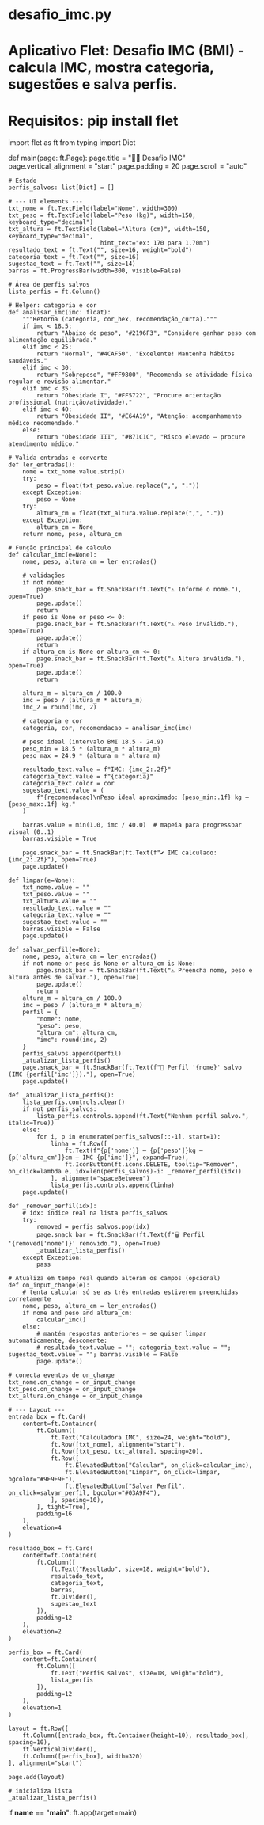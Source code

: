 # desafio_imc.py
# Aplicativo Flet: Desafio IMC (BMI) - calcula IMC, mostra categoria, sugestões e salva perfis.
# Requisitos: pip install flet
import flet as ft
from typing import Dict

def main(page: ft.Page):
    page.title = "🏋️‍♀️ Desafio IMC"
    page.vertical_alignment = "start"
    page.padding = 20
    page.scroll = "auto"

    # Estado
    perfis_salvos: list[Dict] = []

    # --- UI elements ---
    txt_nome = ft.TextField(label="Nome", width=300)
    txt_peso = ft.TextField(label="Peso (kg)", width=150, keyboard_type="decimal")
    txt_altura = ft.TextField(label="Altura (cm)", width=150, keyboard_type="decimal",
                              hint_text="ex: 170 para 1.70m")
    resultado_text = ft.Text("", size=16, weight="bold")
    categoria_text = ft.Text("", size=16)
    sugestao_text = ft.Text("", size=14)
    barras = ft.ProgressBar(width=300, visible=False)

    # Área de perfis salvos
    lista_perfis = ft.Column()

    # Helper: categoria e cor
    def analisar_imc(imc: float):
        """Retorna (categoria, cor_hex, recomendação_curta)."""
        if imc < 18.5:
            return "Abaixo do peso", "#2196F3", "Considere ganhar peso com alimentação equilibrada."
        elif imc < 25:
            return "Normal", "#4CAF50", "Excelente! Mantenha hábitos saudáveis."
        elif imc < 30:
            return "Sobrepeso", "#FF9800", "Recomenda-se atividade física regular e revisão alimentar."
        elif imc < 35:
            return "Obesidade I", "#FF5722", "Procure orientação profissional (nutrição/atividade)."
        elif imc < 40:
            return "Obesidade II", "#E64A19", "Atenção: acompanhamento médico recomendado."
        else:
            return "Obesidade III", "#B71C1C", "Risco elevado — procure atendimento médico."

    # Valida entradas e converte
    def ler_entradas():
        nome = txt_nome.value.strip()
        try:
            peso = float(txt_peso.value.replace(",", "."))
        except Exception:
            peso = None
        try:
            altura_cm = float(txt_altura.value.replace(",", "."))
        except Exception:
            altura_cm = None
        return nome, peso, altura_cm

    # Função principal de cálculo
    def calcular_imc(e=None):
        nome, peso, altura_cm = ler_entradas()

        # validações
        if not nome:
            page.snack_bar = ft.SnackBar(ft.Text("⚠️ Informe o nome."), open=True)
            page.update()
            return
        if peso is None or peso <= 0:
            page.snack_bar = ft.SnackBar(ft.Text("⚠️ Peso inválido."), open=True)
            page.update()
            return
        if altura_cm is None or altura_cm <= 0:
            page.snack_bar = ft.SnackBar(ft.Text("⚠️ Altura inválida."), open=True)
            page.update()
            return

        altura_m = altura_cm / 100.0
        imc = peso / (altura_m * altura_m)
        imc_2 = round(imc, 2)

        # categoria e cor
        categoria, cor, recomendacao = analisar_imc(imc)

        # peso ideal (intervalo BMI 18.5 - 24.9)
        peso_min = 18.5 * (altura_m * altura_m)
        peso_max = 24.9 * (altura_m * altura_m)

        resultado_text.value = f"IMC: {imc_2:.2f}"
        categoria_text.value = f"{categoria}"
        categoria_text.color = cor
        sugestao_text.value = (
            f"{recomendacao}\nPeso ideal aproximado: {peso_min:.1f} kg — {peso_max:.1f} kg."
        )

        barras.value = min(1.0, imc / 40.0)  # mapeia para progressbar visual (0..1)
        barras.visible = True

        page.snack_bar = ft.SnackBar(ft.Text(f"✔️ IMC calculado: {imc_2:.2f}"), open=True)
        page.update()

    def limpar(e=None):
        txt_nome.value = ""
        txt_peso.value = ""
        txt_altura.value = ""
        resultado_text.value = ""
        categoria_text.value = ""
        sugestao_text.value = ""
        barras.visible = False
        page.update()

    def salvar_perfil(e=None):
        nome, peso, altura_cm = ler_entradas()
        if not nome or peso is None or altura_cm is None:
            page.snack_bar = ft.SnackBar(ft.Text("⚠️ Preencha nome, peso e altura antes de salvar."), open=True)
            page.update()
            return
        altura_m = altura_cm / 100.0
        imc = peso / (altura_m * altura_m)
        perfil = {
            "nome": nome,
            "peso": peso,
            "altura_cm": altura_cm,
            "imc": round(imc, 2)
        }
        perfis_salvos.append(perfil)
        _atualizar_lista_perfis()
        page.snack_bar = ft.SnackBar(ft.Text(f"💾 Perfil '{nome}' salvo (IMC {perfil['imc']})."), open=True)
        page.update()

    def _atualizar_lista_perfis():
        lista_perfis.controls.clear()
        if not perfis_salvos:
            lista_perfis.controls.append(ft.Text("Nenhum perfil salvo.", italic=True))
        else:
            for i, p in enumerate(perfis_salvos[::-1], start=1):
                linha = ft.Row([
                    ft.Text(f"{p['nome']} — {p['peso']}kg — {p['altura_cm']}cm — IMC {p['imc']}", expand=True),
                    ft.IconButton(ft.icons.DELETE, tooltip="Remover", on_click=lambda e, idx=len(perfis_salvos)-i: _remover_perfil(idx))
                ], alignment="spaceBetween")
                lista_perfis.controls.append(linha)
        page.update()

    def _remover_perfil(idx):
        # idx: índice real na lista perfis_salvos
        try:
            removed = perfis_salvos.pop(idx)
            page.snack_bar = ft.SnackBar(ft.Text(f"🗑️ Perfil '{removed['nome']}' removido."), open=True)
            _atualizar_lista_perfis()
        except Exception:
            pass

    # Atualiza em tempo real quando alteram os campos (opcional)
    def on_input_change(e):
        # tenta calcular só se as três entradas estiverem preenchidas corretamente
        nome, peso, altura_cm = ler_entradas()
        if nome and peso and altura_cm:
            calcular_imc()
        else:
            # mantém respostas anteriores — se quiser limpar automaticamente, descomente:
            # resultado_text.value = ""; categoria_text.value = ""; sugestao_text.value = ""; barras.visible = False
            page.update()

    # conecta eventos de on_change
    txt_nome.on_change = on_input_change
    txt_peso.on_change = on_input_change
    txt_altura.on_change = on_input_change

    # --- Layout ---
    entrada_box = ft.Card(
        content=ft.Container(
            ft.Column([
                ft.Text("Calculadora IMC", size=24, weight="bold"),
                ft.Row([txt_nome], alignment="start"),
                ft.Row([txt_peso, txt_altura], spacing=20),
                ft.Row([
                    ft.ElevatedButton("Calcular", on_click=calcular_imc),
                    ft.ElevatedButton("Limpar", on_click=limpar, bgcolor="#9E9E9E"),
                    ft.ElevatedButton("Salvar Perfil", on_click=salvar_perfil, bgcolor="#03A9F4"),
                ], spacing=10),
            ], tight=True),
            padding=16
        ),
        elevation=4
    )

    resultado_box = ft.Card(
        content=ft.Container(
            ft.Column([
                ft.Text("Resultado", size=18, weight="bold"),
                resultado_text,
                categoria_text,
                barras,
                ft.Divider(),
                sugestao_text
            ]),
            padding=12
        ),
        elevation=2
    )

    perfis_box = ft.Card(
        content=ft.Container(
            ft.Column([
                ft.Text("Perfis salvos", size=18, weight="bold"),
                lista_perfis
            ]),
            padding=12
        ),
        elevation=1
    )

    layout = ft.Row([
        ft.Column([entrada_box, ft.Container(height=10), resultado_box], spacing=10),
        ft.VerticalDivider(),
        ft.Column([perfis_box], width=320)
    ], alignment="start")

    page.add(layout)

    # inicializa lista
    _atualizar_lista_perfis()

if __name__ == "__main__":
    ft.app(target=main)
